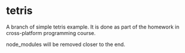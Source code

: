 # tetris

A branch of simple tetris example.
It is done as part of the homework in cross-platform programming course.

node_modules will be removed closer to the end.
